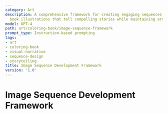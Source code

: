 ```yaml
---
category: Art
description: A comprehensive framework for creating engaging sequences of coloring
  book illustrations that tell compelling stories while maintaining artistic cohesion.
model: GPT-4
path: art/coloring-book/image-sequence-framework
prompt_type: Instruction-based prompting
tags:
- art
- coloring-book
- visual-narrative
- sequence-design
- storytelling
title: Image Sequence Development Framework
version: '1.0'
---
```


# Image Sequence Development Framework